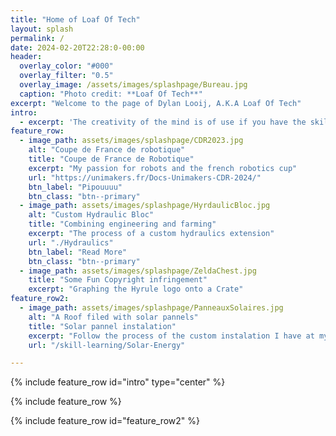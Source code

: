 ```yaml
---
title: "Home of Loaf Of Tech"
layout: splash
permalink: /
date: 2024-02-20T22:28:0-00:00
header:
  overlay_color: "#000"
  overlay_filter: "0.5"
  overlay_image: /assets/images/splashpage/Bureau.jpg
  caption: "Photo credit: **Loaf Of Tech**"
excerpt: "Welcome to the page of Dylan Looij, A.K.A Loaf Of Tech"
intro: 
  - excerpt: 'The creativity of the mind is of use if you have the skills to build your imagination'
feature_row:
  - image_path: assets/images/splashpage/CDR2023.jpg
    alt: "Coupe de France de robotique"
    title: "Coupe de France de Robotique"
    excerpt: "My passion for robots and the french robotics cup"
    url: "https://unimakers.fr/Docs-Unimakers-CDR-2024/"
    btn_label: "Pipouuuu"
    btn_class: "btn--primary"
  - image_path: assets/images/splashpage/HyrdaulicBloc.jpg
    alt: "Custom Hydraulic Bloc"
    title: "Combining engineering and farming"
    excerpt: "The process of a custom hydraulics extension"
    url: "./Hydraulics"
    btn_label: "Read More"
    btn_class: "btn--primary"
  - image_path: assets/images/splashpage/ZeldaChest.jpg
    title: "Some Fun Copyright infringement"
    excerpt: "Graphing the Hyrule logo onto a Crate"
feature_row2:
  - image_path: assets/images/splashpage/PanneauxSolaires.jpg
    alt: "A Roof filed with solar pannels"
    title: "Solar pannel instalation"
    excerpt: "Follow the process of the custom instalation I have at my family home"
    url: "/skill-learning/Solar-Energy"

---
```


{% include feature_row id="intro" type="center" %}

{% include feature_row %}

{% include feature_row id="feature_row2" %}

